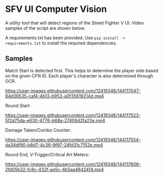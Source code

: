 # SFV UI Computer Vision
A utility tool that will detect regions of the Street Fighter V UI. Video samples of the script are shown below.

A requirements.txt has been provided. Use `pip install -r requirements.txt` to install the required dependencies.

## Samples
Match Start is detected first. This helps to determine the player side based on the given CFN ID. Each player's character is also determined through OCR.

https://user-images.githubusercontent.com/12419346/144117047-84d36535-caf4-4b13-b953-a0f35619214d.mp4

Round Start:

https://user-images.githubusercontent.com/12419346/144117523-5f2d75da-e630-4776-b68a-27406d2fa23e.mp4

Damage Taken/Combo Counter:

https://user-images.githubusercontent.com/12419346/144117554-da34df90-b8d7-4c36-9f97-24fd31c7152e.mp4

Round End, V-Trigger/Critical Art Meters:

https://user-images.githubusercontent.com/12419346/144117606-2fd05b32-fc8c-432f-ae5c-4b5aa4642414.mp4
